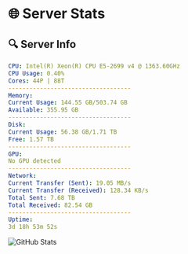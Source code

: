 # 🌐 Server Stats
## 🔍 Server Info
```yaml
CPU: Intel(R) Xeon(R) CPU E5-2699 v4 @ 1363.60GHz
CPU Usage: 0.40%
Cores: 44P | 88T
-----------------------------------
Memory:
Current Usage: 144.55 GB/503.74 GB
Available: 355.95 GB
-----------------------------------
Disk:
Current Usage: 56.38 GB/1.71 TB
Free: 1.57 TB
-----------------------------------
GPU:
No GPU detected
-----------------------------------
Network:
Current Transfer (Sent): 19.05 MB/s
Current Transfer (Received): 128.34 KB/s
Total Sent: 7.68 TB
Total Received: 82.54 GB
-----------------------------------
Uptime:
3d 18h 53m 52s
```
![GitHub Stats](https://img.shields.io/badge/Updated-2025-03-11_16:16:41-blue)